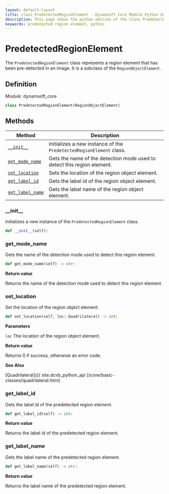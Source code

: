 ```yaml
---
layout: default-layout
title: class PredetectedRegionElement - Dynamsoft Core Module Python Edition API Reference
description: This page shows the python edition of the class PredetectedRegionElement in Dynamsoft Core Module.
keywords: predetected region element, python
---
```


# PredetectedRegionElement

The `PredetectedRegionElement` class represents a region element that has been pre-detected in an image. It is a subclass of the `RegionObjectElement`.

## Definition

*Module:* dynamsoft_core

```python
class PredetectedRegionElement(RegionObjectElement)
```

## Methods

| Method               | Description |
|----------------------|-------------|
| [`__init__`](#__init__) | Initializes a new instance of the `PredetectedRegionElement` class. |
| [`get_mode_name`](#get_mode_name) | Gets the name of the detection mode used to detect this region element. |
| [`set_location`](#set_location)   | Sets the location of the region object element. |
| [`get_label_id`](#get_label_id)     | Gets the label id of the region object element. |
| [`get_label_name`](#get_label_name) | Gets the label name of the region object element. |

### \_\_init\_\_

Initializes a new instance of the `PredetectedRegionElement` class.

```python
def __init__(self):
```

### get_mode_name

Gets the name of the detection mode used to detect this region element.

```python
def get_mode_name(self) -> str:
```

**Return value**

Returns the name of the detection mode used to detect this region element.

### set_location

Set the location of the region object element.

```python
def set_location(self, loc: Quadrilateral) -> int:
```

**Parameters**

`loc` The location of the region object element.

**Return value**

Returns 0 if success, otherwise an error code.

**See Also**

[Quadrilateral]({{ site.dcvb_python_api }}core/basic-classes/quadrilateral.html)

### get_label_id

Gets the label id of the predetected region element.

```python
def get_label_id(self) -> int:
```

**Return value**

Returns the label id of the predetected region element.

### get_label_name

Gets the label name of the predetected region element.

```python
def get_label_name(self) -> str:
```

**Return value**

Returns the label name of the predetected region element.